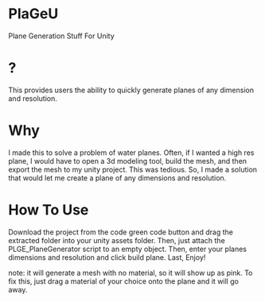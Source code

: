# PlaGeU
Plane Generation Stuff For Unity

# ?
This provides users the ability to quickly generate planes of any dimension and resolution.

# Why
I made this to solve a problem of water planes. Often, if I wanted a high res plane, I would have to open a 3d modeling tool, build the mesh, 
and then export the mesh to my unity project. This was tedious. So, I made a solution that would let me create a plane of any dimensions and resolution.

# How To Use
Download the project from the code green code button and drag the extracted folder into your unity assets folder. 
Then, just attach the PLGE_PlaneGenerator script to an empty object. Then, enter your planes dimensions and resolution and click build plane.
Last, Enjoy!

note: it will generate a mesh with no material, so it will show up as pink. To fix this, just drag a material of your choice onto the plane and it
will go away.
